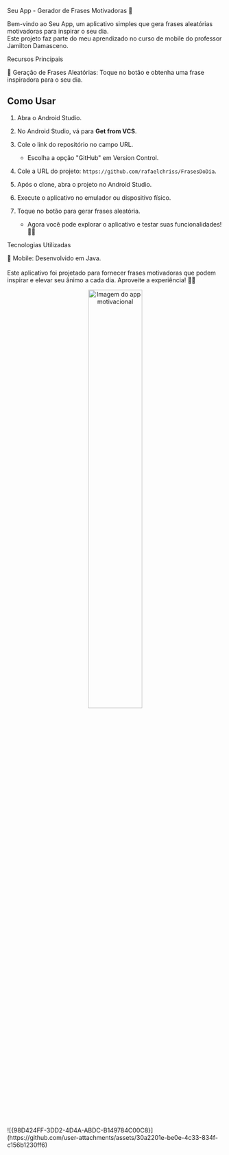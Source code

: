 Seu App - Gerador de Frases Motivadoras 🚀

Bem-vindo ao Seu App, um aplicativo simples que gera frases aleatórias motivadoras para inspirar o seu dia. <br>Este projeto faz parte do meu aprendizado no curso de mobile do professor Jamilton Damasceno.

Recursos Principais

📜 Geração de Frases Aleatórias: Toque no botão e obtenha uma frase inspiradora para o seu dia. <br>


## Como Usar

1. Abra o Android Studio.

2. No Android Studio, vá para **Get from VCS**.

3. Cole o link do repositório no campo URL.

   - Escolha a opção "GitHub" em Version Control.

4. Cole a URL do projeto: `https://github.com/rafaelchriss/FrasesDoDia`.

5. Após o clone, abra o projeto no Android Studio.

6. Execute o aplicativo no emulador ou dispositivo físico.

7. Toque no botão para gerar frases aleatória.

   - Agora você pode explorar o aplicativo e testar suas funcionalidades! 🚀✨

Tecnologias Utilizadas

📱 Mobile: Desenvolvido em Java.<br>
<br>
Este aplicativo foi projetado para fornecer frases motivadoras que podem inspirar e elevar seu ânimo a cada dia. Aproveite a experiência! 🚀✨
<div align="center">
    <img src="https://github.com/user-attachments/assets/84727de8-a270-496a-8b67-9d191c8fcf85" alt="Imagem do app motivacional" style="width:50%;">
</div>
![{98D424FF-3DD2-4D4A-ABDC-B149784C00C8}](https://github.com/user-attachments/assets/30a2201e-be0e-4c33-834f-c156b1230ff6)







